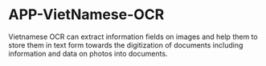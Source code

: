 # APP-VietNamese-OCR
Vietnamese OCR can extract information fields on images and help them to store them in text form towards the digitization of documents including information and data on photos into documents.
